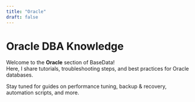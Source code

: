 ```yaml
---
title: "Oracle"
draft: false
---
```


# Oracle DBA Knowledge

Welcome to the **Oracle** section of BaseData!  
Here, I share tutorials, troubleshooting steps, and best practices for Oracle databases.

Stay tuned for guides on performance tuning, backup & recovery, automation scripts, and more.

